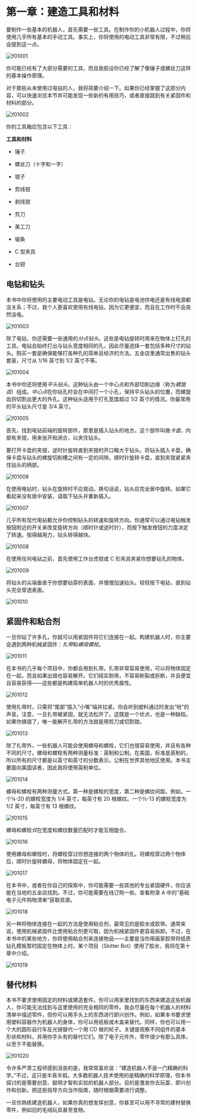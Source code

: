 # 第一章：建造工具和材料

要制作一些基本的机器人，首先需要一些工具。在制作你的小机器人过程中，你将使用几乎所有基本的手动工具。事实上，你将使用的电动工具非常有限，不过稍后会提到这一点。

![f01001](img/f01001.png)

你可能已经有了大部分需要的工具，而且我假设你已经了解了像锤子或螺丝刀这样的基本操作原理。

对于那些从未使用过电钻的人，我将简要介绍一下。如果你已经掌握了这部分内容，可以快速浏览本节并可能发现一些新的有用技巧，或者直接跳到有关紧固件和材料的部分。

![f01002](img/f01002.png)

你的工具箱应包含以下工具：

**工具和材料**

+   锤子

+   螺丝刀（十字和一字）

+   钳子

+   剪线钳

+   剥线钳

+   剪刀

+   美工刀

+   锯条

+   C 型夹具

+   台钳

## 电钻和钻头

本书中你将使用的主要电动工具是电钻。无论你的电钻是电池供电还是有线电源都没关系；不过，我个人更喜欢使用有线电钻，因为它更便宜，而且在工作时不会突然没电。

![f01003](img/f01003.png)

除了电钻，你还需要一些通用的*分点钻头*。这些是电钻旋转时用来在物体上打孔的工具。电钻会始终打出与钻头宽度相同的孔，因此尽量选择一套包括多种尺寸的钻头。购买一套是确保能够打各种孔的简单且经济的方法。五金店里通常出售的钻头套装，尺寸从 1/16 英寸到 1/2 英寸不等。

![f01004](img/f01004.png)

本书中你还将使用*平头钻头*。这种钻头由一个中心点和外部切削边缘（称为*螺旋齿*）组成。*中心点*在你钻孔时会在中间打一个小孔，保持平头钻头的位置，而螺旋齿则切割出更大的外孔。这种钻头适用于打孔宽度超过 1/2 英寸的情况。你最常用的平头钻头尺寸是 3/4 英寸。

![f01005](img/f01005.png)

首先，找到电钻前端的旋转部件，那里是插入钻头的地方。这个部件叫做*卡盘*，内部有夹钳，用来张开和闭合，以夹住钻头。

要打开卡盘的夹钳，逆时针旋转直到夹钳的开口略大于钻头。将钻头插入卡盘，确保卡盘与钻头的螺旋切削槽之间有一定的间隙。顺时针旋转卡盘，直到夹钳紧紧夹住钻头的柄部。

![f01006](img/f01006.png)

在使用电钻时，钻头在旋转时不应晃动。换句话说，钻头应完全居中旋转。如果它看起来没有居中安装，请取下钻头并重新插入。

![f01007](img/f01007.png)

几乎所有现代电钻都允许你控制钻头的转速和旋转方向。你通常可以通过电钻触发按钮附近的开关来改变旋转方向（顺时针或逆时针），而按下触发按钮的力度决定了转速。按得越用力，钻头转得越快。

![f01008](img/f01008.png)

在使用任何电钻之前，首先使用工作台虎钳或 C 形夹具夹紧你想要钻孔的物体。

![f01009](img/f01009.png)

将钻头的尖端垂直于你想要钻穿的表面，并慢慢加速钻头。轻轻按下电钻，直到钻头完全穿透表面。

![f01010](img/f01010.png)

## 紧固件和粘合剂

一旦你钻了许多孔，你就可以用紧固件将它们连接在一起。构建机器人时，你主要会遇到两种机械紧固件：*扎带*和*螺母螺栓*。

![f01011](img/f01011.png)

在本书的几乎每个项目中，你都会用到扎带。扎带非常容易使用，可以将物体固定在一起，而且如果出错也容易解开。它们结实耐用，不容易断裂或折断，并且便宜且容易获得——这些都是构建简单机器人时的优秀属性。

![f01012](img/f01012.png)

使用扎带时，只需将“尾部”插入“小嘴”端并拉紧。你会听到塑料通过时发出“咝”的声音。注意，一旦扎带被紧固，就无法松开了。这既是一个优点，也是一种缺陷。如果你搞错了，唯一能解开扎带的方法就是用剪刀或切割钳。

![f01013](img/f01013.png)

除了扎带外，一些机器人可能会使用螺母和螺栓，它们也很容易使用，并且有各种不同的尺寸。螺母和螺栓有两种测量标准：英制和公制。在美国，标准是英制的，所以所有的尺寸都是以英寸和英寸的分数表示。公制在世界其他地区使用。本书主要面向美国读者，因此我将使用英制单位。

![f01014](img/f01014.png)

螺母和螺栓有两种测量方式。第一种是螺栓的宽度，第二种是螺纹间距。例如，一个¼-20 的螺栓宽度为 1/4 英寸，每英寸有 20 根螺纹。一个½-13 的螺栓宽度为 1/2 英寸，每英寸有 13 根螺纹。

![f01015](img/f01015.png)

螺母和螺栓*仅*在宽度和螺纹数量匹配时才能互相旋合。

![f01016](img/f01016.png)

使用螺母和螺栓时，将螺栓穿过你想连接的两个物体的孔。将螺栓穿过两个物体后，顺时针旋转螺母，将物体固定在一起。

![f01017](img/f01017.png)

在本书中，或者在你自己的探索中，你可能需要一些其他的专业紧固硬件，你应该能在当地的五金店找到。不过，你可能需要在线订购一些。查看附录 A 中的“基础电子元件购物清单”获取资源。

![f01018](img/f01018.png)

另一种将物体连接在一起的方法是使用粘合剂，最常见的是胶水或胶带。通常来说，使用机械紧固件比使用粘合剂更可取，因为机械紧固件更容易拆卸。不过，在本书中的某些地方，你将使用粘合剂来连接物品——主要是当你用画家胶带将纸质钻孔模板暂时固定在物体上时。某个项目（Skitter Bot）使用了胶水，我将在第十章中介绍。

![f01019](img/f01019.png)

## 替代材料

本书不要求使用固定的材料或建造套件。你可以用家里找到的东西来建造这些机器人，你可能无法找到与这里使用的完全相同的零件。我会尽量在每个机器人的材料清单中描述零件，但你可以用手头上的东西进行即兴创作。例如，如果本书要求使用塑料容器作为机器人的身体，你可以用纸板或木盒来替代。同样，你也可以用一个大的圆形自行车反光镜替代一个用 CD 做的轮子。关键是观察不同组件的基本形状和材料，并用你手头有的替代它们。除了电子元件外，零件很少有那么具体，以至于不能替换。

![f01020](img/f01020.png)

令许多严肃工程师感到沮丧的是，我常常喜欢说：“建造机器人不是一门精确的科学。”不过，这只是半真半假。大多数机器人技术使用的是精确的科学原理，但本书探讨的是需要创意、聪明才智和实验的机器人部分。目的是激发你去玩耍、即兴创作和创新。把这些指导方向当作指南，随时根据需要进行调整。

一旦你熟练建造机器人，如果你真的想发挥创意，你甚至可以用不寻常的建材替换零件，例如旧的毛绒玩具甚至食物。
